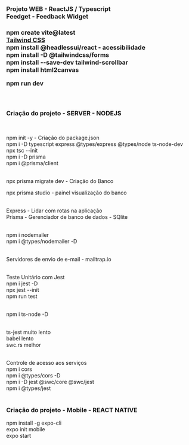 <h3>Projeto WEB - ReactJS / Typescript<br>
	Feedget - Feedback Widget<h3>

<p>npm create vite@latest<br>
<a href="https://tailwindcss.com/docs/installation">Tailwind CSS</a><br>
npm install @headlessui/react - acessibilidade<br>
npm install -D @tailwindcss/forms<br>
npm install --save-dev tailwind-scrollbar<br>
npm install html2canvas<br>

npm run dev</p><br>

<h3>Criação do projeto - SERVER - NODEJS</h3><br>

npm init -y - Criação do package.json<br>
npm i -D typescript express @types/express @types/node ts-node-dev<br>
npx tsc --init<br>
npm i -D prisma<br>
npm i @prisma/client<br><br>

npx prisma migrate dev - Criação do Banco<br>

npx prisma studio - painel visualização do banco<br><br>

Express - Lidar com rotas na aplicação<br>
Prisma - Gerenciador de banco de dados - SQlite<br><br>

npm i nodemailer<br>
npm i @types/nodemailer -D<br><br>

Servidores de envio de e-mail - mailtrap.io<br><br>

Teste Unitário com Jest<br>
npm i jest -D<br>
npx jest --init<br>
npm run test<br><br>

npm i ts-node -D<br><br>

ts-jest muito lento<br>
babel lento<br>
swc.rs melhor<br><br>

Controle de acesso aos serviços<br>
npm i cors<br>
npm i @types/cors -D<br>
npm i -D jest @swc/core @swc/jest<br>
npm i @types/jest<br><br>

<h3>Criação do projeto - Mobile - REACT NATIVE</h3>

npm install -g expo-cli<br>
expo init mobile<br>
expo start<br>